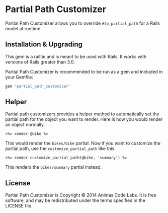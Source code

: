 # Partial Path Customizer

Partial Path Customizer allows you to override `#to_partial_path` for a Rails model at runtime.

## Installation & Upgrading

This gem is a railtie and is meant to be used with Rails. It works with versions of Rails greater than 3.0.

Partial Path Customizer is recommended to be run as a gem and included in your Gemfile:

```ruby
gem 'partial_path_customizer'
```

## Helper

Partial path customizers provides a helper method to automatically set the partial path for the object
you want to render. Here is how you would render an object normally.

```erb
<%= render @bike %>
```

This would render the `bikes/bike` partial. Now if you want to customize the partial path, use the
`customize_partial_path` like this.

```erb
<%= render customize_partial_path(@bike, 'summary') %>
```

This renders the `bikes/summary` partial instead.


## License

Partial Path Customizer is Copyright &copy; 2014 Animas Code Labs. It is free software, and may be redistributed
under the terms specified in the LICENSE file.
